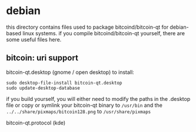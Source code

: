 
debian
====================
this directory contains files used to package bitcoind/bitcoin-qt
for debian-based linux systems. if you compile bitcoind/bitcoin-qt yourself, there are some useful files here.

## bitcoin: uri support ##


bitcoin-qt.desktop  (gnome / open desktop)
to install:

	sudo desktop-file-install bitcoin-qt.desktop
	sudo update-desktop-database

if you build yourself, you will either need to modify the paths in
the .desktop file or copy or symlink your bitcoin-qt binary to `/usr/bin`
and the `../../share/pixmaps/bitcoin128.png` to `/usr/share/pixmaps`

bitcoin-qt.protocol (kde)

